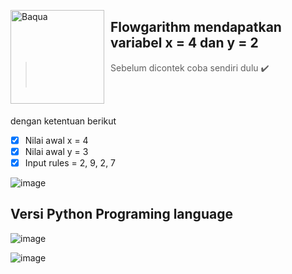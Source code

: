 <img width="150" height="150" align="left" style="float: left; margin: 0 10px 0 0;" alt="Baqua" 
src="https://i.imgflip.com/5rqlt4.jpg">



## Flowgarithm mendapatkan variabel x = 4 dan y = 2
> Sebelum dicontek coba sendiri dulu ✔️
<br><br>
<br>

dengan ketentuan berikut
- [x] Nilai awal x = 4
- [x] Nilai awal y = 3
- [x] Input rules = 2, 9, 2, 7 

![image](https://user-images.githubusercontent.com/92983457/138704903-e9ac21e9-581f-41c7-bf81-8dfe52ee1d18.png)

## Versi Python Programing language

![image](https://user-images.githubusercontent.com/92983457/138707893-141bc0ae-7971-4955-bc3f-9fed9ac69c01.png)

![image](https://user-images.githubusercontent.com/92983457/138708146-cb6cf240-2592-4966-8af7-94875ecd21b8.png)

